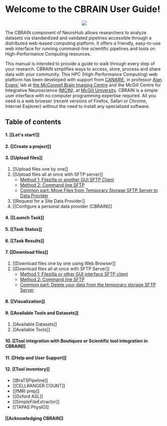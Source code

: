 # **Welcome to the CBRAIN User Guide!**

<p align="center"><img src="https://user-images.githubusercontent.com/115739667/226413035-88c8f252-6892-42fe-9b23-ef3bc8dc2bef.png">
</p>

The CBRAIN component of NeuroHub allows researchers to analyze datasets via standardized and validated pipelines accessible through a distributed web-based computing platform. It offers a friendly, easy-to-use web interface for running command-line scientific pipelines and tools on High-Performance Computing resources.

This manual is intended to provide a guide to walk through every step of your research. CBRAIN simplifies ways to access, store, process and share data with your community. This HPC (High-Performance Computing) web platform has been developed with support from [CANARIE](http://www.canarie.ca), in professor [Alan Evans'](http://mcin-cnim.ca/people/alans-cv/) lab at [the McConnell Brain Imaging Centre](http://www.mcgill.ca/bic/research-0#ACE%20Lab) and the McGill Centre for Integrative Neuroscience ([MCIN](http://mcin-cnim.ca)), at [McGill University](http://www.mcgill.ca/).
CBRAIN is a simple user interface with no computer programming expertise required. All you need is a web browser (recent versions of Firefox, Safari or Chrome, Internet Explorer) without the need to install any specialized software.

## Table of contents
#### 1. [[Let's start!]]

#### 2. [[Create a project]]

#### 3. [[Upload files]]
   1. [[Upload files one by one]]
   2. [[Upload files all at once with SFTP server]]
       * [Method 1: Filezilla or another GUI SFTP Client](Upload-files-all-at-once-with-SFTP-server#method-1-filezilla-or-another-gui-sftp-client)
       * [Method 2: Command line SFTP](Upload-files-all-at-once-with-SFTP-server#method-2-command-line)
       * [Common part: Move Files from Temporary Storage SFTP Server to Data Provider](Upload-files-all-at-once-with-SFTP-server#common-part-move-files-from-temporary-storage-sftp-server-to-data-provider)
   3. [[Request for a Site Data Provider]]
   4. [[Configure a personal data provider (CBRAIN)]]

#### 4. [[Launch Task]]

#### 5. [[Task Status]]

#### 6. [[Task Results]]

#### 7. [[Download files]]
   1. [[Download files one by one using Web Browser]]
   2. [[Download files all at once with SFTP Server]]
       * [Method 1: Filezilla or other GUI interface SFTP client](Download-files-all-at-once-with-SFTP-Server#method-1-Filezilla-or-other-gui-interface-sftp-client)   
       * [Method 2: Command line SFTP](Download-files-all-at-once-with-SFTP-Server#Method-2-Command-line-SFTP)
       * [Common part: Delete your data from the temporary storage SFTP Server](Download-files-all-at-once-with-SFTP-Server#Common-part-Delete-your-data-from-the-temporary-storage-SFTP-Server)

#### 8. [[Visualization]] 
     
#### 9. [[Available Tools and Datasets]]
   1. [[Available Datasets]]
   2. [[Available Tools]]

#### 10. [[Tool integration with Boutiques or Scientific tool integration in CBRAIN]]

#### 11. [[Help and User Support]]

#### 12. [[Tool inventory]] 
   * [[BraTSPipeline]]
   * [[CELLRANGER COUNT]]
   * [[fMRI prep]]
   * [[Oxford ASL]]
   * [[SimpleFileExtractor]]
   * [[TAPAS PhysIO]]       

#### [[Acknowledging CBRAIN]]